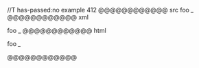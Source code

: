 //T has-passed:no
example 412
@@@@@@@@@@@@ src
foo *_*
@@@@@@@@@@@@ xml
<?xml version="1.0" encoding="UTF-8"?>
<!DOCTYPE document SYSTEM "CommonMark.dtd">
<document xmlns="http://commonmark.org/xml/1.0">
  <paragraph>
    <text>foo </text>
    <emph>
      <text>_</text>
    </emph>
  </paragraph>
</document>
@@@@@@@@@@@@ html
<p>foo <em>_</em></p>
@@@@@@@@@@@@

